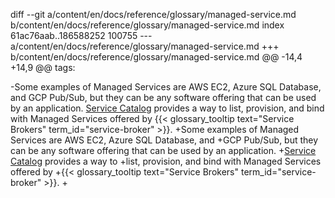 diff --git a/content/en/docs/reference/glossary/managed-service.md b/content/en/docs/reference/glossary/managed-service.md
index 61ac76aab..186588252 100755
--- a/content/en/docs/reference/glossary/managed-service.md
+++ b/content/en/docs/reference/glossary/managed-service.md
@@ -14,4 +14,9 @@ tags:
 
 <!--more--> 
 
-Some examples of Managed Services are AWS EC2, Azure SQL Database, and GCP Pub/Sub, but they can be any software offering that can be used by an application. [Service Catalog](/docs/concepts/service-catalog/) provides a way to list, provision, and bind with Managed Services offered by {{< glossary_tooltip text="Service Brokers" term_id="service-broker" >}}.
+Some examples of Managed Services are AWS EC2, Azure SQL Database, and
+GCP Pub/Sub, but they can be any software offering that can be used by an application.
+[Service Catalog](/docs/concepts/extend-kubernetes/service-catalog/) provides a way to
+list, provision, and bind with Managed Services offered by
+{{< glossary_tooltip text="Service Brokers" term_id="service-broker" >}}.
+


